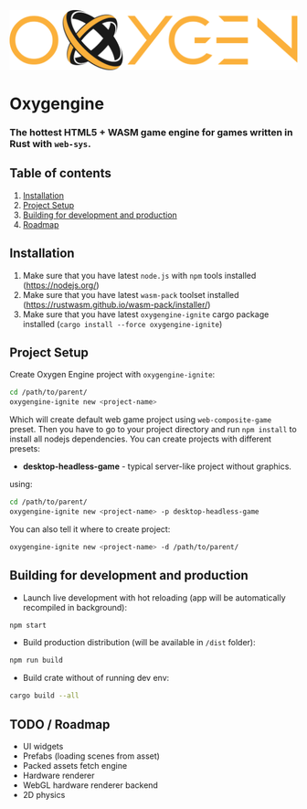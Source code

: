 ![logo](https://raw.githubusercontent.com/PsichiX/Oxygengine/master/media/oxygengine-dark-logo.svg?sanitize=true)

# Oxygengine
### The hottest HTML5 + WASM game engine for games written in Rust with `web-sys`.

## Table of contents
1. [Installation](#installation)
1. [Project Setup](#project-setup)
1. [Building for development and production](#building-for-development-and-production)
1. [Roadmap](#roadmap)

## Installation
1. Make sure that you have latest `node.js` with `npm` tools installed (https://nodejs.org/)
1. Make sure that you have latest `wasm-pack` toolset installed (https://rustwasm.github.io/wasm-pack/installer/)
1. Make sure that you have latest `oxygengine-ignite` cargo package installed (`cargo install --force oxygengine-ignite`)

## Project Setup
Create Oxygen Engine project with `oxygengine-ignite`:
```bash
cd /path/to/parent/
oxygengine-ignite new <project-name>
```
Which will create default web game project using `web-composite-game` preset.
Then you have to go to your project directory and run `npm install` to install all nodejs dependencies.
You can create projects with different presets:
- __desktop-headless-game__ - typical server-like project without graphics.

using:
```bash
cd /path/to/parent/
oxygengine-ignite new <project-name> -p desktop-headless-game
```
You can also tell it where to create project:
```bash
oxygengine-ignite new <project-name> -d /path/to/parent/
```

## Building for development and production
- Launch live development with hot reloading (app will be automatically
  recompiled in background):
```bash
npm start
```
- Build production distribution (will be available in `/dist` folder):
```bash
npm run build
```
- Build crate without of running dev env:
```bash
cargo build --all
```

## TODO / Roadmap
- UI widgets
- Prefabs (loading scenes from asset)
- Packed assets fetch engine
- Hardware renderer
- WebGL hardware renderer backend
- 2D physics
